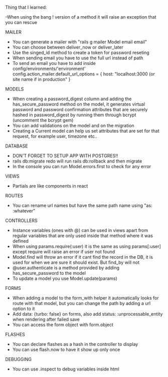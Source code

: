 Thing that I learned:

-When using the bang ! version of a method it will raise an exception that you can rescue

MAILER
- You can generate a mailer with "rails g mailer Model email email"
- You can choose between deliver_now or deliver_later
- Use the singed_id method to create a token for password reseting
- When sending email you have to use the full url instead of path
- To send an email you have to add inside config/environments/'environment'
config.action_mailer.default_url_options = { host: "localhost:3000 (or site name if in production" }

MODELS
- When creating a password_digest column and adding the has_secure_password method on the model,
it generates virtual password and password confirmation attributes that are securely hashed in password_digest
by running them through bcrypt (uncomment the bcrypt gem)
- You can add validations on the model and on the migration
- Creating a Current model can help us set attributes that are set for that request, for example
user, timezone etc..

DATABASE
- DON'T FORGET TO SETUP APP WITH POSTGRES!!
- rails db:migrate redo will run rails db:rollback and then migrate
- In the console you can run Model.errors.first to check for any error

VIEWS
- Partials are like components in react

ROUTES
- You can rename url names but have the same path name using "as: :whatever"

CONTROLLERS
- Instance variables (ones with @) can be used in views apart from regular variables that are only used
inside that method where it was defined
- When using params.require(:user) it is the same as using params[:user]
except require will raise an error if user not found
- Model.find will throw an error if it cant find the record in the DB, it is
used for when we are sure it should exist. But find_by will not
- @user.authenticate is a method provided by adding has_secure_password to the model
- To update a model you use Model.update(params)

FORMS
- When adding a model to the form_with helper it automatically looks for route with that model,
but you can change the path by adding a url option to it
- Add data: {turbo: false} on forms, also add status: :unprocessable_entity when rendering after
failed save
- You can access the form object with form.object

FLASHES
- You can declare flashes as a hash in the controller to display
- You can use flash.now to have it show up only once

DEBUGGING
- You can use .inspect to debug variables inside html